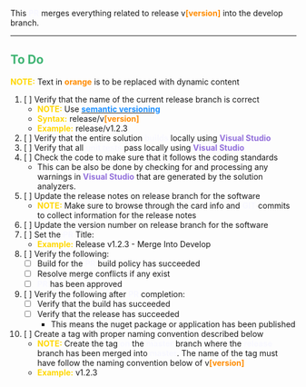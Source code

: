 This <span style="color:ghostwhite;font-weight:bold">PR</span> merges everything related to release v<span style="color:darkorange;font-weight:bold">[version]</span> into the develop branch.

---

## <span style="color:mediumseagreen;font-weight:bold">To Do</span>
<span style="color:gold;font-weight:bold">NOTE:</span> Text in <span style="color:darkorange;font-weight:bold">orange</span> is to be replaced with dynamic content

1. [ ] Verify that the name of the current release branch is correct
	* <span style="color:gold;font-weight:bold">NOTE:</span> Use [<span style="color:dodgerblue;font-weight:bold">semantic versioning</span>](https://semver.org/)
	* <span style="color:gold;font-weight:bold">Syntax:</span> release/v<span style="color:darkorange;font-weight:bold">[version]</span>
	* <span style="color:gold;font-weight:bold">Example:</span> release/v1.2.3
2. [ ] Verify that the entire solution <span style="color:ghostwhite;font-weight:bold">builds</span> locally using <span style="color:mediumpurple;font-weight:bold;font-weight:bold">Visual Studio</span>
3. [ ] Verify that all <span style="color:ghostwhite;font-weight:bold">unit tests</span> pass locally using <span style="color:mediumpurple;font-weight:bold;font-weight:bold">Visual Studio</span>
4. [ ] Check the code to make sure that it follows the coding standards
   * This can be also be done by checking for and processing any warnings in <span style="color:mediumpurple;font-weight:bold">Visual Studio</span> that are generated by the solution analyzers.
5. [ ] Update the release notes on release branch for the software
	* <span style="color:gold;font-weight:bold">NOTE:</span> Make sure to browse through the card info and <span style="color:ghostwhite;font-weight:bold">GIT</span> commits to collect information for the release notes
6. [ ] Update the version number on release branch for the software
7. [ ] Set the <span style="color:ghostwhite;font-weight:bold">PR</span> Title:
   * <span style="color:gold;font-weight:bold">Example:</span> Release v1.2.3 - Merge Into Develop
8. [ ]  Verify the following:
   * [ ] Build for the <span style="color:ghostwhite;font-weight:bold">PR</span> build policy has succeeded
   * [ ] Resolve merge conflicts if any exist
   * [ ] <span style="color:ghostwhite;font-weight:bold">PR</span> has been approved
9.  [ ] Verify the following after <span style="color:ghostwhite;font-weight:bold">PR</span> completion:
    * [ ] Verify that the build has succeeded
    * [ ] Verify that the release has succeeded
      * This means the nuget package or application has been published
10. [ ] Create a tag with proper naming convention described below
	* <span style="color:gold;font-weight:bold">NOTE:</span> Create the tag <span style="color:ghostwhite;font-weight:bold">on</span> the <span style="color:ghostwhite;font-weight:bold">master</span> branch where the <span style="color:ghostwhite;font-weight:bold">release</span> branch has been merged into <span style="color:ghostwhite;font-weight:bold">master</span>. The name of the tag must have follow the naming convention below of v<span style="color:darkorange;font-weight:bold">[version]</span>
    * <span style="color:gold;font-weight:bold">Example:</span>  v1.2.3
